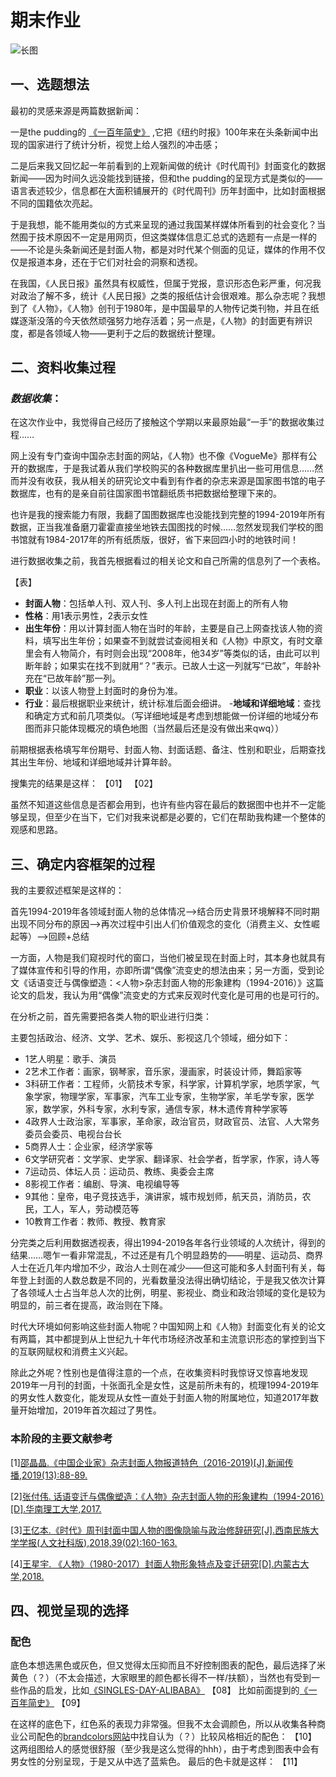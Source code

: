 # 期末作业
![长图](https://github.com/ChenM-7/CM-task/blob/master/final/%E9%95%BF%E5%9B%BE-3.jpg)

## 一、选题想法
最初的灵感来源是两篇数据新闻：

一是the pudding的 [《一百年简史》](https://pudding.cool/2018/12/brief-history/) ,它把《纽约时报》100年来在头条新闻中出现的国家进行了统计分析，视觉上给人强烈的冲击感；

二是后来我又回忆起一年前看到的上观新闻做的统计《时代周刊》封面变化的数据新闻——因为时间久远没能找到链接，但和the pudding的呈现方式是类似的——语言表述较少，信息都在大面积铺展开的《时代周刊》历年封面中，比如封面根据不同的国籍依次亮起。

于是我想，能不能用类似的方式来呈现的通过我国某样媒体所看到的社会变化？当然囿于技术原因不一定是用网页，但这类媒体信息汇总式的选题有一点是一样的——不论是头条新闻还是封面人物，都是对时代某个侧面的见证，媒体的作用不仅仅是报道本身，还在于它们对社会的洞察和透视。

在我国，《人民日报》虽然具有权威性，但属于党报，意识形态色彩严重，何况我对政治了解不多，统计《人民日报》之类的报纸估计会很艰难。那么杂志呢？我想到了《人物》，《人物》创刊于1980年，是中国最早的人物传记类刊物，并且在纸媒逐渐没落的今天依然顽强努力地存活着；另一点是，《人物》的封面更有辨识度，都是各领域人物——更利于之后的数据统计整理。

## 二、资料收集过程
### *数据收集*：

在这次作业中，我觉得自己经历了接触这个学期以来最原始最“一手”的数据收集过程……

网上没有专门查询中国杂志封面的网站，《人物》也不像《VogueMe》那样有公开的数据库，于是我试着从我们学校购买的各种数据库里扒出一些可用信息……然而并没有收获，我从相关的研究论文中看到有作者的杂志来源是国家图书馆的电子数据库，也有的是亲自前往国家图书馆翻纸质书把数据给整理下来的。

也许是我的搜索能力有限，我翻了国图数据库也没能找到完整的1994-2019年所有数据，正当我准备磨刀霍霍直接坐地铁去国图找的时候……忽然发现我们学校的图书馆就有1984-2017年的所有纸质版，很好，省下来回四小时的地铁时间！

进行数据收集之前，我首先根据看过的相关论文和自己所需的信息列了一个表格。

【表】

- **封面人物**：包括单人刊、双人刊、多人刊上出现在封面上的所有人物
- **性格**：用1表示男性，2表示女性
- **出生年份**：用以计算封面人物在当时的年龄，主要是自己上网查找该人物的资料，填写出生年份；如果查不到就尝试查阅相关和《人物》中原文，有时文章里会有人物简介，有时则会出现“2008年，他34岁”等类似的话，由此可以判断年龄；如果实在找不到就用“？”表示。已故人士这一列就写“已故”，年龄补充在“已故年龄”那一列。
- **职业**：以该人物登上封面时的身份为准。
- **行业**：最后根据职业来统计，统计标准后面会细讲。
-**地域和详细地域**：查找和确定方式和前几项类似。（写详细地域是考虑到想能做一份详细的地域分布图而非只能体现概况的填色地图（当然最后还是没有做出来qwq））

前期根据表格填写年份期号、封面人物、封面话题、备注、性别和职业，后期查找其出生年份、地域和详细地域并计算年龄。

搜集完的结果是这样：
【01】
【02】

虽然不知道这些信息是否都会用到，也许有些内容在最后的数据图中也并不一定能够呈现，但至少在当下，它们对我来说都是必要的，它们在帮助我构建一个整体的观感和思路。

## 三、确定内容框架的过程

我的主要叙述框架是这样的：

首先1994-2019年各领域封面人物的总体情况-->结合历史背景环境解释不同时期出现不同分布的原因-->再次过程中引出人们价值观念的变化（消费主义、女性崛起等）-->回顾+总结

一方面，人物是我们窥视时代的窗口，当他们被呈现在封面上时，其本身也就具有了媒体宣传和引导的作用，亦即所谓“偶像”流变史的想法由来；另一方面，受到论文《话语变迁与偶像塑造：<人物>杂志封面人物的形象建构（1994-2016）》这篇论文的启发，我认为用“偶像”流变史的方式来反观时代变化是可用的也是可行的。

在分析之前，首先需要把各类人物的职业进行归类：

主要包括政治、经济、文学、艺术、娱乐、影视这几个领域，细分如下：

- 1艺人明星：歌手、演员
- 2艺术工作者：画家，钢琴家，音乐家，漫画家，时装设计师，舞蹈家等
- 3科研工作者：工程师，火箭技术专家，科学家，计算机学家，地质学家，气象学家，物理学家，军事家，汽车工业专家，生物学家，羊毛学专家，医学家，数学家，外科专家，水利专家，通信专家，林木遗传育种学家等
- 4政界人士政治家，军事家，革命家，政治官员，财政官员、法官、人大常务委员会委员、电视台台长
- 5商界人士：企业家，经济学家等
- 6文学研究者：文学家、史学家、翻译家、社会学者，哲学家，作家，诗人等
- 7运动员、体坛人员：运动员、教练、奥委会主席
- 8影视工作者：编剧、导演、电视编导等
- 9其他：皇帝，电子竞技选手，演讲家，城市规划师，航天员，消防员，农民，工人，军人，劳动模范等
- 10教育工作者：教师、教授、教育家

分完类之后利用数据透视表，得出1994-2019各年各行业领域的人次统计，得到的结果……嗯乍一看非常混乱，不过还是有几个明显趋势的——明星、运动员、商界人士在近几年内增加不少，政治人士则在减少——但这可能和多人封面刊有关，每年登上封面的人数总数是不同的，光看数量没法得出确切结论，于是我又依次计算了各领域人士占当年总人次的比例，明星、影视业、商业和政治领域的变化是较为明显的，前三者在提高，政治则在下降。

时代大环境如何影响这些封面人物呢？中国知网上和《人物》封面变化有关的论文有两篇，其中都提到从上世纪九十年代市场经济改革和主流意识形态的掌控到当下的互联网赋权和消费主义兴起。

除此之外呢？性别也是值得注意的一个点，在收集资料时我惊讶又惊喜地发现2019年一月刊的封面，十张面孔全是女性，这是前所未有的，梳理1994-2019年的男女性人数变化，能发现从女性一直处于封面人物的附属地位，知道2017年数量开始增加，2019年首次超过了男性。

### **本阶段的主要文献参考**

[1][邵晶晶.《中国企业家》杂志封面人物报道特色（2016-2019)[J].新闻传播,2019(13):88-89.](https://kns-cnki-net.w.cuc.edu.cn/KCMS/detail/detail.aspx?dbcode=CJFQ&dbname=CJFDLAST2019&filename=YWCB201913042&uid=WEEvREcwSlJHSldRa1FhcEE0QVN2K0VLZEUvWEF3TCt3T3VPMEN2MGlkYz0=$9A4hF_YAuvQ5obgVAqNKPCYcEjKensW4IQMovwHtwkF4VYPoHbKxJw!!&v=MzA3NzF1RnkzbFZiek1QRHJJYkxHNEg5ak5ySTlCWm9SOGVYMUx1eFlTN0RoMVQzcVRyV00xRnJDVVJMT2VaZVI=)

[2][张付伟. 话语变迁与偶像塑造：《人物》杂志封面人物的形象建构（1994-2016）[D].华南理工大学,2017.](https://kns-cnki-net.w.cuc.edu.cn/KCMS/detail/detail.aspx?dbcode=CMFD&dbname=CMFD201802&filename=1017855952.nh&uid=WEEvREcwSlJHSldRa1FhcEE0QVN2K0VLZEUvWEF3TCt3T3VPMEN2MGlkYz0=$9A4hF_YAuvQ5obgVAqNKPCYcEjKensW4IQMovwHtwkF4VYPoHbKxJw!!&v=MDkyMzF1RnkzbFdydktWRjI2R2J1OUc5akpyWkViUElSOGVYMUx1eFlTN0RoMVQzcVRyV00xRnJDVVJMT2VaZVI=)

[3][王亿本.《时代》周刊封面中国人物的图像隐喻与政治修辞研究[J].西南民族大学学报(人文社科版),2018,39(02):160-163.](https://kns-cnki-net.w.cuc.edu.cn/KCMS/detail/detail.aspx?dbcode=CJFQ&dbname=CJFDLAST2018&filename=XNZS201802023&uid=WEEvREcwSlJHSldRa1FhcEE0QVN2K0VLZEUvWEF3TCt3T3VPMEN2MGlkYz0=$9A4hF_YAuvQ5obgVAqNKPCYcEjKensW4IQMovwHtwkF4VYPoHbKxJw!!&v=MjIyNDZPZVplUnVGeTNtVXIzT1BTUFJmYkc0SDluTXJZOUhaNFI4ZVgxTHV4WVM3RGgxVDNxVHJXTTFGckNVUkw=)

[4][王星宇. 《人物》（1980-2017）封面人物形象特点及变迁研究[D].内蒙古大学,2018.](https://kns-cnki-net.w.cuc.edu.cn/KCMS/detail/detail.aspx?dbcode=CMFD&dbname=CMFD201901&filename=1018714514.nh&uid=WEEvREcwSlJHSldRa1FhcEE0QVN2K0VLZEUvWEF3TCt3T3VPMEN2MGlkYz0=$9A4hF_YAuvQ5obgVAqNKPCYcEjKensW4IQMovwHtwkF4VYPoHbKxJw!!&v=MzA0MTF1RnkzbVU3cktWRjI2RnJTNUd0VE5xNUViUElSOGVYMUx1eFlTN0RoMVQzcVRyV00xRnJDVVJMT2VaZVI=)

## 四、视觉呈现的选择
### 配色
底色本想选黑色或灰色，但又觉得太压抑而且不好控制图表的配色，最后选择了米黄色（？）（不太会描述，大家眼里的颜色都长得不一样/扶额），当然也有受到一些作品的启发，比如[《SINGLES-DAY-ALIBABA》](https://graphics.reuters.com/SINGLES-DAY-ALIBABA/0100B30E24T/index.html)
【08】
比如前面提到的[《一百年简史》](https://pudding.cool/2018/12/brief-history/)
【09】

在这样的底色下，红色系的表现力非常强。但我不太会调颜色，所以从收集各种商业公司配色的[brandcolors网站](https://brandcolors.net/)中找自认为（？）比较风格相近的配色：
【10】
这两组图给人的感觉很舒服（至少我是这么觉得的hhh），由于考虑到图表中会有男女性的分别呈现，于是又从中选了蓝紫色。
最后的色卡就是这样：
【11】




